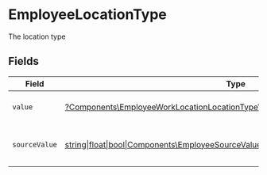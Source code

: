 # EmployeeLocationType

The location type


## Fields

| Field                                                                                                                                                          | Type                                                                                                                                                           | Required                                                                                                                                                       | Description                                                                                                                                                    | Example                                                                                                                                                        |
| -------------------------------------------------------------------------------------------------------------------------------------------------------------- | -------------------------------------------------------------------------------------------------------------------------------------------------------------- | -------------------------------------------------------------------------------------------------------------------------------------------------------------- | -------------------------------------------------------------------------------------------------------------------------------------------------------------- | -------------------------------------------------------------------------------------------------------------------------------------------------------------- |
| `value`                                                                                                                                                        | [?Components\EmployeeWorkLocationLocationTypeValue](../../Models/Components/EmployeeWorkLocationLocationTypeValue.md)                                          | :heavy_minus_sign:                                                                                                                                             | The type of the location.                                                                                                                                      | home                                                                                                                                                           |
| `sourceValue`                                                                                                                                                  | [string\|float\|bool\|Components\EmployeeSourceValueWorkLocationLocationType4\|array\|null](../../Models/Components/EmployeeWorkLocationLocationTypeSourceValue.md) | :heavy_minus_sign:                                                                                                                                             | The source value of the location type.                                                                                                                         | Home                                                                                                                                                           |